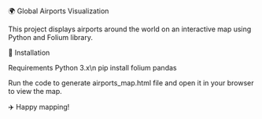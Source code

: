 🌍 Global Airports Visualization

This project displays airports around the world on an interactive map using Python and Folium library.

🚀 Installation

Requirements 
Python 3.x\n
pip install folium pandas

Run the code to generate airports_map.html file and open it in your browser to view the map.

✈️ Happy mapping!
